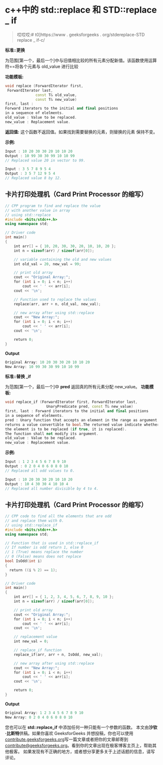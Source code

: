# c++中的 std::replace 和 STD::replace _ if

> 哎哎哎:# t0]https://www . geeksforgeeks . org/stdereplace-STD replace _ if-c/

**标准::更换**

为范围[第一个，最后一个]中与旧值相比较的所有元素分配新值。该函数使用运算符==将各个元素与 old_value 进行比较

**功能模板:**

```cpp
void replace (ForwardIterator first, 
 ForwardIterator last,
              const T& old_value,
              const T& new_value)
first, last : 
Forward iterators to the initial and final positions
in a sequence of elelments.
old_value : Value to be replaced.
new_value : Replacement value.

```

**返回值:**
这个函数不返回值。如果找到需要替换的元素，则替换的元素
保持不变。

**示例:**

```cpp
Input : 10 20 30 30 20 10 10 20 
Output : 10 99 30 30 99 10 10 99 
// Replaced value 20 in vector to 99.

Input : 3 5 7 8 9 5 4 
Output : 3 5 7 12 9 5 4  
// Replaced value 8 by 12.

```

## 卡片打印处理机（Card Print Processor 的缩写）

```cpp
// CPP program to find and replace the value
// with another value in array
// using std::replace
#include <bits/stdc++.h>
using namespace std;

// Driver code
int main()
{
    int arr[] = { 10, 20, 30, 30, 20, 10, 10, 20 };
    int n = sizeof(arr) / sizeof(arr[0]);

    // variable containing the old and new values
    int old_val = 20, new_val = 99;

    // print old array
    cout << "Original Array:";
    for (int i = 0; i < n; i++)
        cout << ' ' << arr[i];
    cout << '\n';

    // Function used to replace the values
    replace(arr, arr + n, old_val, new_val);

    // new array after using std::replace
    cout << "New Array:";
    for (int i = 0; i < n; i++)
        cout << ' ' << arr[i];
    cout << '\n';

    return 0;
}
```

**Output**

```cpp
Original Array: 10 20 30 30 20 10 10 20
New Array: 10 99 30 30 99 10 10 99

```

**标准::替换 _if**

为范围[第一个，最后一个]中 **pred** 返回真的所有元素分配 new_value。
**功能模板:**

```cpp
void replace_if (ForwardIterator first, ForwardIterator last,
                   UnaryPredicate pred, const T& new_value)
first, last : Forward iterators to the initial and final positions
in a sequence of elelments.
pred : Unary function that accepts an element in the range as argument, and
returns a value convertible to bool.The returned value indicate whether
the element is to be replaced (if true, it is replaced).
The function shall not modify its argument.
old_value : Value to be replaced.
new_value : Replacement value. 

```

**示例:**

```cpp
Input : 1 2 3 4 5 6 7 8 9 10  
Output : 0 2 0 4 0 6 0 8 0 10  
// Replaced all odd values to 0.

Input : 10 20 30 30 20 10 10 20 
Output : 10 4 30 30 4 10 10 4  
// Replaced all number divisible by 4 to 4.

```

## 卡片打印处理机（Card Print Processor 的缩写）

```cpp
// CPP code to find all the elements that are odd
// and replace them with 0.
// using std::replace_if
#include <bits/stdc++.h>
using namespace std;

// Function that is used in std::replace_if
// If number is odd return 1, else 0
// 1 (True) means replace the number
// 0 (False) means does not replace
bool IsOdd(int i)
{
  return ((i % 2) == 1);
}

// Driver code
int main()
{
    int arr[] = { 1, 2, 3, 4, 5, 6, 7, 8, 9, 10 };
    int n = sizeof(arr) / sizeof(arr[0]);

    // print old array
    cout << "Original Array:";
    for (int i = 0; i < n; i++)
        cout << ' ' << arr[i];
    cout << '\n';

    // replacement value
    int new_val = 0;

    // replace_if function
    replace_if(arr, arr + n, IsOdd, new_val);

    // new array after using std::replace
    cout << "New Array:";
    for (int i = 0; i < n; i++)
        cout << ' ' << arr[i];
    cout << '\n';

    return 0;
}
```

**Output**

```cpp
Original Array: 1 2 3 4 5 6 7 8 9 10
New Array: 0 2 0 4 0 6 0 8 0 10

```

您也可以在 **std::replace_if** 中添加任何一种只能有一个参数的函数。
本文由**沙钦·比斯特**供稿。如果你喜欢 GeeksforGeeks 并想投稿，你也可以使用[contribute.geeksforgeeks.org](http://www.contribute.geeksforgeeks.org)写一篇文章或者把你的文章邮寄到 contribute@geeksforgeeks.org。看到你的文章出现在极客博客主页上，帮助其他极客。
如果发现有不正确的地方，或者想分享更多关于上述话题的信息，请写评论。